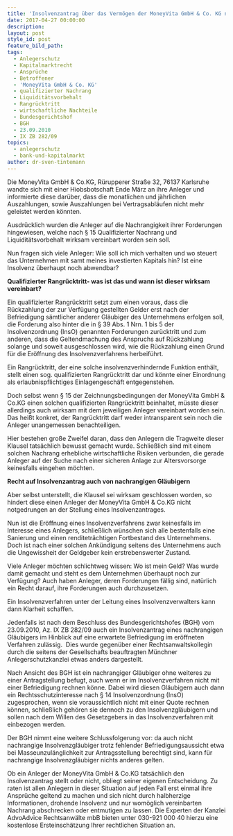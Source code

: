 ```yaml
---
title: 'Insolvenzantrag über das Vermögen der MoneyVita GmbH & Co. KG nur noch eine Frage der Zeit?'
date: 2017-04-27 00:00:00
description:
layout: post
style_id: post
feature_bild_path:
tags:
  - Anlegerschutz
  - Kapitalmarktrecht
  - Ansprüche
  - Betroffener
  - 'MoneyVita GmbH & Co. KG'
  - qualifizierter Nachrang
  - Liquiditätsvorbehalt
  - Rangrücktritt
  - wirtschaftliche Nachteile
  - Bundesgerichtshof
  - BGH
  - 23.09.2010
  - IX ZB 282/09
topics:
  - anlegerschutz
  - bank-und-kapitalmarkt
author: dr-sven-tintemann
---
```



Die MoneyVita GmbH & Co.KG, Rürupperer Straße 32, 76137 Karlsruhe wandte sich mit einer Hiobsbotschaft Ende März an ihre Anleger und informierte diese darüber, dass die monatlichen und jährlichen Auszahlungen, sowie Auszahlungen bei Vertragsabläufen nicht mehr geleistet werden könnten.

Ausdrücklich wurden die Anleger auf die Nachrangigkeit ihrer Forderungen hingewiesen, welche nach § 15 Qualifizierter Nachrang und Liquiditätsvorbehalt wirksam vereinbart worden sein soll.

Nun fragen sich viele Anleger: Wie soll ich mich verhalten und wo steuert das Unternehmen mit samt meines investierten Kapitals hin? Ist eine Insolvenz überhaupt noch abwendbar?

**Qualifizierter Rangrücktritt- was ist das und wann ist dieser wirksam vereinbart?**

Ein qualifizierter Rangrücktritt setzt zum einen voraus, dass die Rückzahlung der zur Verfügung gestellten Gelder erst nach der Befriedigung sämtlicher anderer Gläubiger des Unternehmens erfolgen soll, die Forderung also hinter die in § 39 Abs. 1 Nrn. 1 bis 5 der Insolvenzordnung (<acronym>InsO</acronym>) genannten Forderungen zurücktritt und zum anderen, dass die Geltendmachung des Anspruchs auf Rückzahlung solange und soweit ausgeschlossen wird, wie die Rückzahlung einen Grund für die Eröffnung des Insolvenzverfahrens herbeiführt.

Ein Rangrücktritt, der eine solche insolvenzverhindernde Funktion enthält, stellt einen sog. qualifizierten Rangrücktritt dar und könnte einer Einordnung als erlaubnispflichtiges Einlagengeschäft entgegenstehen.

Doch selbst wenn § 15 der Zeichnungsbedingungen der MoneyVita GmbH & Co.KG einen solchen qualifizierten Rangrücktritt beinhaltet, müsste dieser allerdings auch wirksam mit dem jeweiligen Anleger vereinbart worden sein. Das heißt konkret, der Rangrücktritt darf weder intransparent sein noch die Anleger unangemessen benachteiligen.

Hier bestehen große Zweifel daran, dass den Anlegern die Tragweite dieser Klausel tatsächlich bewusst gemacht wurde. Schließlich sind mit einem solchen Nachrang erhebliche wirtschaftliche Risiken verbunden, die gerade Anleger auf der Suche nach einer sicheren Anlage zur Altersvorsorge keinesfalls eingehen möchten.

**Recht auf Insolvenzantrag auch von nachrangigen Gläubigern**

Aber selbst unterstellt, die Klausel sei wirksam geschlossen worden, so hindert diese einen Anleger der MoneyVita GmbH & Co.KG nicht notgedrungen an der Stellung eines Insolvenzantrages.

Nun ist die Eröffnung eines Insolvenzverfahrens zwar keinesfalls im Interesse eines Anlegers, schließlich wünschen sich alle bestenfalls eine Sanierung und einen renditeträchtigen Fortbestand des Unternehmens. Doch ist nach einer solchen Ankündigung seitens des Unternehmens auch die Ungewissheit der Geldgeber kein erstrebenswerter Zustand.

Viele Anleger möchten schlichtweg wissen: Wo ist mein Geld? Was wurde damit gemacht und steht es dem Unternehmen überhaupt noch zur Verfügung? Auch haben Anleger, deren Forderungen fällig sind, natürlich ein Recht darauf, ihre Forderungen auch durchzusetzen.

Ein Insolvenzverfahren unter der Leitung eines Insolvenzverwalters kann dann Klarheit schaffen.

Jedenfalls ist nach dem Beschluss des Bundesgerichtshofes (BGH) vom 23.09.2010, Az. IX ZB 282/09 auch ein Insolvenzantrag eines nachrangigen Gläubigers im Hinblick auf eine erwartete Befriedigung im eröffneten Verfahren zulässig.  Dies wurde gegenüber einer Rechtsanwaltskollegin durch die seitens der Gesellschafts beauftragten Münchner Anlegerschutzkanzlei etwas anders dargestellt.

Nach Ansicht des BGH ist ein nachrangiger Gläubiger ohne weiteres zu einer Antragstellung befugt, auch wenn er im Insolvenzverfahren nicht mit einer Befriedigung rechnen könne. Dabei wird diesen Gläubigern auch dann ein Rechtsschutzinteresse nach § 14 Insolvenzordnung (InsO) zugesprochen, wenn sie voraussichtlich nicht mit einer Quote rechnen können, schließlich gehören sie dennoch zu den Insolvenzgläubigern und sollen nach dem Willen des Gesetzgebers in das Insolvenzverfahren mit einbezogen werden.

Der BGH nimmt eine weitere Schlussfolgerung vor: da auch nicht nachrangige Insolvenzgläubiger trotz fehlender Befriedigungsaussicht etwa bei Masseunzulänglichkeit zur Antragsstellung berechtigt sind, kann für nachrangige Insolvenzgläubiger nichts anderes gelten.

Ob ein Anleger der MoneyVita GmbH & Co.KG tatsächlich den Insolvenzantrag stellt oder nicht, obliegt seiner eigenen Entscheidung. Zu raten ist allen Anlegern in dieser Situation auf jeden Fall erst einmal ihre Ansprüche geltend zu machen und sich nicht durch halbherzige Informationen, drohende Insolvenz und nur womöglich vereinbarten Nachrang abschrecken oder entmutigen zu lassen. Die Experten der Kanzlei AdvoAdvice Rechtsanwälte mbB bieten unter 030-921 000 40 hierzu eine kostenlose Ersteinschätzung Ihrer rechtlichen Situation an.